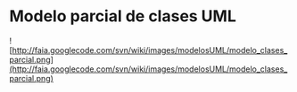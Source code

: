 # Modelo parcial de clases UML #

![http://faia.googlecode.com/svn/wiki/images/modelosUML/modelo_clases_parcial.png](http://faia.googlecode.com/svn/wiki/images/modelosUML/modelo_clases_parcial.png)